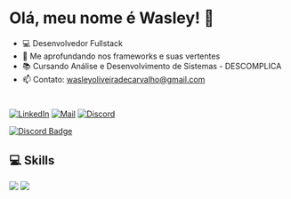 # Olá, meu nome é Wasley! 👋

- 💻 Desenvolvedor Fullstack
- 🍃 Me aprofundando nos frameworks  e suas vertentes
- 📚 Cursando Análise e Desenvolvimento de Sistemas - DESCOMPLICA
- 📫 Contato: wasleyoliveiradecarvalho@gmail.com

#
[![LinkedIn](https://img.shields.io/badge/LinkedIn-black?style=flat-square&logo=linkedIn&logoColor=0073B1)](https://linkedin.com/in/wasleyfps)
[![Mail](https://img.shields.io/badge/Mail-black?style=flat-square&logo=gmail)](mailto://wasleyoliveiradecarvalho@gmail.com)
[![Discord](https://img.shields.io/badge/Discord-black?style=flat-square&logo=discord)](https://discordapp.com/users/305756890954989568)


[![Discord Badge](https://img.shields.io/badge/Acesse%20minha%20comunidade%20no%20Discord-7289da?style=for-the-badge&logo=discord&logoColor=white&link=https://discord.gg/JPS2bY6GVy)](https://discord.gg/7jvaNGEN6a)

## 💻 Skills

<div>
  <img src="https://skillicons.dev/icons?i=html,css,js,ts,vue,nuxt,tailwind,figma" />
  <img src="https://skillicons.dev/icons?i=java,spring,mysql,git,github,docker,vite,linux" />
</div>

